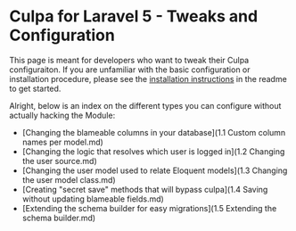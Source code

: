 # Culpa for Laravel 5 - Tweaks and Configuration
This page is meant for developers who want to tweak their Culpa configuraiton.
If you are unfamiliar with the basic configuration or installation procedure, please see the [installation instructions](/README.md) in the readme to get started.

Alright, below is an index on the different types you can configure without actually hacking the Module:

- [Changing the blameable columns in your database](1.1 Custom column names per model.md)
- [Changing the logic that resolves which user is logged in](1.2 Changing the user source.md)
- [Changing the user model used to relate Eloquent models](1.3 Changing the user model class.md)
- [Creating "secret save" methods that will bypass culpa](1.4 Saving without updating blameable fields.md)
- [Extending the schema builder for easy migrations](1.5 Extending the schema builder.md)